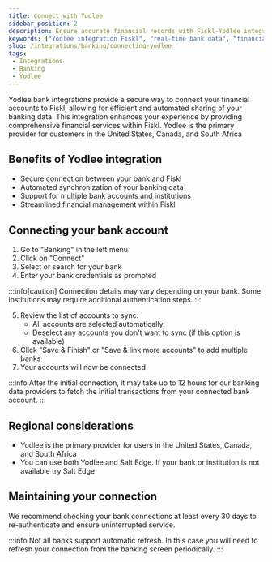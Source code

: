 ```yaml
---
title: Connect with Yodlee
sidebar_position: 2
description: Ensure accurate financial records with Fiskl-Yodlee integration. Sync real-time bank data for comprehensive financial management.
keywords: ["Yodlee integration Fiskl", "real-time bank data", "financial records", "banking software"]
slug: /integrations/banking/connecting-yodlee
tags:
 - Integrations
 - Banking
 - Yodlee
---
```


Yodlee bank integrations provide a secure way to connect your financial accounts to Fiskl, allowing for efficient and automated sharing of your banking data. This integration enhances your experience by providing comprehensive financial services within Fiskl.
Yodlee is the primary provider for customers in the United States, Canada, and South Africa

## Benefits of Yodlee integration

- Secure connection between your bank and Fiskl
- Automated synchronization of your banking data
- Support for multiple bank accounts and institutions
- Streamlined financial management within Fiskl

## Connecting your bank account

1. Go to "Banking" in the left menu
2. Click on "Connect"
3. Select or search for your bank
4. Enter your bank credentials as prompted

:::info[caution]
Connection details may vary depending on your bank. Some institutions may require additional authentication steps.
:::

5. Review the list of accounts to sync:
   - All accounts are selected automatically.
   - Deselect any accounts you don't want to sync (if this option is available)
6. Click "Save & Finish" or "Save & link more accounts" to add multiple banks
7. Your accounts will now be connected

<!-- ## Post-Connection Setup

After connecting your bank:

1. Click the edit icon on the bank account card to:
   - Change how your bank account is displayed in Fiskl
   - Add a description
2. Check "Sync bank name and account" to match the bank name with the account name in your Chart of Accounts -->

:::info
After the initial connection, it may take up to 12 hours for our banking data providers to fetch the initial transactions from your connected bank account.
:::

## Regional considerations

- Yodlee is the primary provider for users in the United States, Canada, and South Africa
- You can use both Yodlee and Salt Edge. If your bank or institution is not available try Salt Edge

## Maintaining your connection

We recommend checking your bank connections at least every 30 days to re-authenticate and ensure uninterrupted service.

:::info
Not all banks support automatic refresh. In this case you will need to refresh your connection from the banking screen periodically.
:::

<!-- :::info
Salt Edge users can access a user dashboard [here](insert_salt_edge_dashboard_link). First-time access requires using your Fiskl email and clicking "Forgot password" to generate login credentials.
:::

Remember: Regularly reviewing your bank connections ensures accurate and up-to-date financial data in Fiskl. -->
